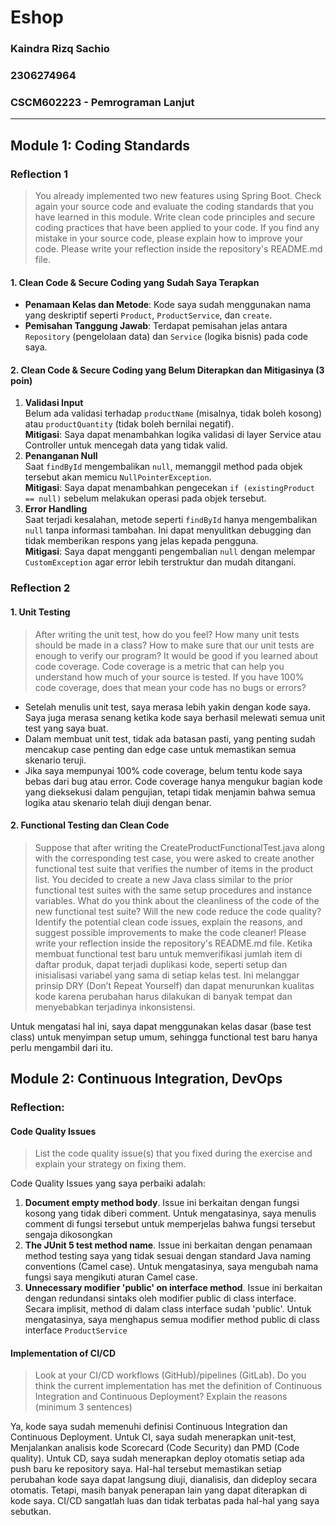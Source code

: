 # Eshop
### Kaindra Rizq Sachio
### 2306274964   
### CSCM602223 - Pemrograman Lanjut

---

## Module 1: Coding Standards
### Reflection 1
> You already implemented two new features using Spring Boot. Check again your source code and evaluate the coding standards that you have learned in this module. Write clean code principles and secure coding practices that have been applied to your code.  If you find any mistake in your source code, please explain how to improve your code. Please write your reflection inside the repository's README.md file.

#### 1. Clean Code & Secure Coding yang Sudah Saya Terapkan
- **Penamaan Kelas dan Metode**: Kode saya sudah menggunakan nama yang deskriptif seperti `Product`, `ProductService`, dan `create`.
- **Pemisahan Tanggung Jawab**: Terdapat pemisahan jelas antara `Repository` (pengelolaan data) dan `Service` (logika bisnis) pada code saya.

#### 2. Clean Code & Secure Coding yang Belum Diterapkan dan Mitigasinya (3 poin)
1. **Validasi Input**  
   Belum ada validasi terhadap `productName` (misalnya, tidak boleh kosong) atau `productQuantity` (tidak boleh bernilai negatif).  
   **Mitigasi**: Saya dapat menambahkan logika validasi di layer Service atau Controller untuk mencegah data yang tidak valid.
2. **Penanganan Null**  
   Saat `findById` mengembalikan `null`, memanggil method pada objek tersebut akan memicu `NullPointerException`.  
   **Mitigasi**: Saya dapat menambahkan pengecekan `if (existingProduct == null)` sebelum melakukan operasi pada objek tersebut.
3. **Error Handling**  
   Saat terjadi kesalahan, metode seperti `findById` hanya mengembalikan `null` tanpa informasi tambahan. Ini dapat menyulitkan debugging dan tidak memberikan respons yang jelas kepada pengguna.  
   **Mitigasi**: Saya dapat mengganti pengembalian `null` dengan melempar `CustomException` agar error lebih terstruktur dan mudah ditangani.

### Reflection 2

#### 1. Unit Testing
> After writing the unit test, how do you feel? How many unit tests should be made in a class? How to make sure that our unit tests are enough to verify our program? It would be good if you learned about code coverage. Code coverage is a metric that can help you understand how much of your source is tested. If you have 100% code coverage, does that mean your code has no bugs or errors?
- Setelah menulis unit test, saya merasa lebih yakin dengan kode saya. Saya juga merasa senang ketika kode saya berhasil melewati semua unit test yang saya buat.
- Dalam membuat unit test, tidak ada batasan pasti, yang penting sudah mencakup case penting dan edge case untuk memastikan semua skenario teruji.
- Jika saya mempunyai 100% code coverage, belum tentu kode saya bebas dari bug atau error. Code coverage hanya mengukur bagian kode yang dieksekusi dalam pengujian, tetapi tidak menjamin bahwa semua logika atau skenario telah diuji dengan benar.

#### 2. Functional Testing dan Clean Code
> Suppose that after writing the CreateProductFunctionalTest.java along with the corresponding test case, you were asked to create another functional test suite that verifies the number of items in the product list. You decided to create a new Java class similar to the prior functional test suites with the same setup procedures and instance variables.
What do you think about the cleanliness of the code of the new functional test suite? Will the new code reduce the code quality? Identify the potential clean code issues, explain the reasons, and suggest possible improvements to make the code cleaner! Please write your reflection inside the repository's README.md file.
Ketika membuat functional test baru untuk memverifikasi jumlah item di daftar produk, dapat terjadi duplikasi kode, seperti setup dan inisialisasi variabel yang sama di setiap kelas test. Ini melanggar prinsip DRY (Don’t Repeat Yourself) dan dapat menurunkan kualitas kode karena perubahan harus dilakukan di banyak tempat dan menyebabkan terjadinya inkonsistensi.

Untuk mengatasi hal ini, saya dapat menggunakan kelas dasar (base test class) untuk menyimpan setup umum, sehingga functional test baru hanya perlu mengambil dari itu.

## Module 2: Continuous Integration, DevOps

### Reflection:

#### Code Quality Issues
> List the code quality issue(s) that you fixed during the exercise and explain your strategy on fixing them.

Code Quality Issues yang saya perbaiki adalah:
1. **Document empty method body**. Issue ini berkaitan dengan fungsi kosong yang tidak diberi comment. Untuk mengatasinya, saya menulis comment di fungsi tersebut untuk memperjelas bahwa fungsi tersebut sengaja dikosongkan
2. **The JUnit 5 test method name**. Issue ini berkaitan dengan penamaan method testing saya yang tidak sesuai dengan standard Java naming conventions (Camel case). Untuk mengatasinya, saya mengubah nama fungsi saya mengikuti aturan Camel case.
3. **Unnecessary modifier 'public' on interface method**. Issue ini berkaitan dengan redundansi sintaks oleh modifier public di class interface. Secara implisit, method di dalam class interface sudah 'public'. Untuk mengatasinya, saya menghapus semua modifier method public di class interface ``ProductService``

#### Implementation of CI/CD
> Look at your CI/CD workflows (GitHub)/pipelines (GitLab). Do you think the current implementation has met the definition of Continuous Integration and Continuous Deployment? Explain the reasons (minimum 3 sentences)

Ya, kode saya sudah memenuhi definisi Continuous Integration dan Continuous Deployment. Untuk CI, saya sudah menerapkan unit-test, Menjalankan analisis kode Scorecard (Code Security) dan PMD (Code quality). Untuk CD, saya sudah menerapkan deploy otomatis setiap ada push baru ke repository saya. Hal-hal tersebut memastikan setiap perubahan kode saya dapat langsung diuji, dianalisis, dan dideploy secara otomatis.
Tetapi, masih banyak penerapan lain yang dapat diterapkan di kode saya. CI/CD sangatlah luas dan tidak terbatas pada hal-hal yang saya sebutkan.



